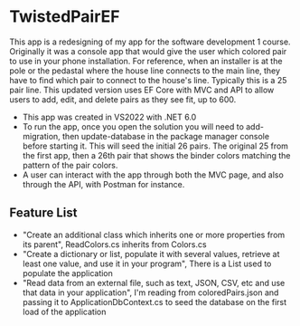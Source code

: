 # TwistedPairEF

This app is a redesigning of my app for the software development 1 course. Originally it was a console app that would give the user which colored pair to use in your phone installation. For reference, when an installer is at the pole or the pedastal where the house line connects to the main line, they have to find which pair to connect to the house's line. Typically this is a 25 pair line. This updated version uses EF Core with MVC and API to allow users to add, edit, and delete pairs as they see fit, up to 600.

- This app was created in VS2022 with .NET 6.0
- To run the app, once you open the solution you will need to add-migration, then update-database in the package manager console before starting it. This will seed the initial 26 pairs. The original 25 from the first app, then a 26th pair that shows the binder colors matching the pattern of the pair colors.
- A user can interact with the app through both the MVC page, and also through the API, with Postman for instance. 

## Feature List
- "Create an additional class which inherits one or more properties from its parent", ReadColors.cs inherits from Colors.cs
- "Create a dictionary or list, populate it with several values, retrieve at least one value, and use it in your program", There is a List<Colors> used to populate the application
- "Read data from an external file, such as text, JSON, CSV, etc and use that data in your application", I'm reading from coloredPairs.json and passing it to ApplicationDbContext.cs to seed the database on the first load of the application

